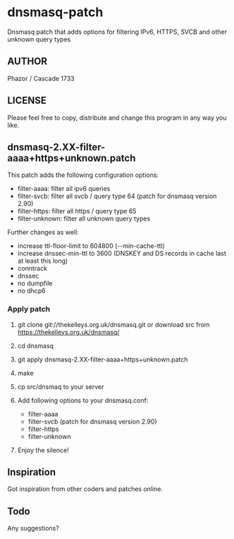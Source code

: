 # dnsmasq-patch
Dnsmasq patch that adds options for filtering IPv6, HTTPS, SVCB and other unknown query types

## AUTHOR

Phazor / Cascade 1733

## LICENSE

Please feel free to copy, distribute and change this program in any way you like.

## dnsmasq-2.XX-filter-aaaa+https+unknown.patch

This patch adds the following configuration options:

- filter-aaaa:      filter all ipv6 queries
- filter-svcb:      filter all svcb / query type 64 (patch for dnsmasq version 2.90)
- filter-https:     filter all https / query type 65 
- filter-unknown:   filter all unknown query types

Further changes as well:

- increase ttl-floor-limit to 604800 (--min-cache-ttl)
- increase dnssec-min-ttl to 3600 (DNSKEY and DS records in cache last at least this long)
- conntrack
- dnssec
- no dumpfile
- no dhcp6

### Apply patch

1) git clone git://thekelleys.org.uk/dnsmasq.git or download src from https://thekelleys.org.uk/dnsmasq/

2) cd dnsmasq

3) git apply dnsmasq-2.XX-filter-aaaa+https+unknown.patch

4) make

5) cp src/dnsmaq to your server

6) Add following options to your dnsmasq.conf:
    
    - filter-aaaa
    - filter-svcb (patch for dnsmasq version 2.90)
    - filter-https
    - filter-unknown

7) Enjoy the silence!

## Inspiration

Got inspiration from other coders and patches online.

## Todo

Any suggestions?
